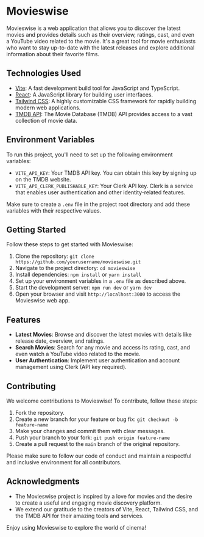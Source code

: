 # Movieswise

Movieswise is a web application that allows you to discover the latest movies and provides details such as their overview, ratings, cast, and even a YouTube video related to the movie. It's a great tool for movie enthusiasts who want to stay up-to-date with the latest releases and explore additional information about their favorite films.

## Technologies Used

- [Vite](https://vitejs.dev/): A fast development build tool for JavaScript and TypeScript.
- [React](https://reactjs.org/): A JavaScript library for building user interfaces.
- [Tailwind CSS](https://tailwindcss.com/): A highly customizable CSS framework for rapidly building modern web applications.
- [TMDB API](https://www.themoviedb.org/documentation/api): The Movie Database (TMDB) API provides access to a vast collection of movie data.

## Environment Variables

To run this project, you'll need to set up the following environment variables:

- `VITE_API_KEY`: Your TMDB API key. You can obtain this key by signing up on the TMDB website.
- `VITE_API_CLERK_PUBLISHABLE_KEY`: Your Clerk API key. Clerk is a service that enables user authentication and other identity-related features.

Make sure to create a `.env` file in the project root directory and add these variables with their respective values.

## Getting Started

Follow these steps to get started with Movieswise:

1. Clone the repository: `git clone https://github.com/yourusername/movieswise.git`
2. Navigate to the project directory: `cd movieswise`
3. Install dependencies: `npm install` or `yarn install`
4. Set up your environment variables in a `.env` file as described above.
5. Start the development server: `npm run dev` or `yarn dev`
6. Open your browser and visit `http://localhost:3000` to access the Movieswise web app.

## Features

- **Latest Movies**: Browse and discover the latest movies with details like release date, overview, and ratings.
- **Search Movies**: Search for any movie and access its rating, cast, and even watch a YouTube video related to the movie.
- **User Authentication**: Implement user authentication and account management using Clerk (API key required).

## Contributing

We welcome contributions to Movieswise! To contribute, follow these steps:

1. Fork the repository.
2. Create a new branch for your feature or bug fix: `git checkout -b feature-name`
3. Make your changes and commit them with clear messages.
4. Push your branch to your fork: `git push origin feature-name`
5. Create a pull request to the `main` branch of the original repository.

Please make sure to follow our code of conduct and maintain a respectful and inclusive environment for all contributors.

## Acknowledgments

- The Movieswise project is inspired by a love for movies and the desire to create a useful and engaging movie discovery platform.
- We extend our gratitude to the creators of Vite, React, Tailwind CSS, and the TMDB API for their amazing tools and services.

Enjoy using Movieswise to explore the world of cinema!



